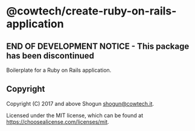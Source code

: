 # @cowtech/create-ruby-on-rails-application

## END OF DEVELOPMENT NOTICE - This package has been discontinued

Boilerplate for a Ruby on Rails application.

## Copyright

Copyright (C) 2017 and above Shogun <shogun@cowtech.it>.

Licensed under the MIT license, which can be found at https://choosealicense.com/licenses/mit.
